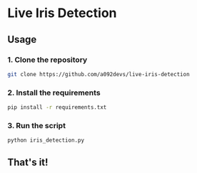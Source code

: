 # Live Iris Detection

## Usage

### 1. Clone the repository
```bash
git clone https://github.com/a092devs/live-iris-detection
```

### 2. Install the requirements
```bash
pip install -r requirements.txt
```

### 3. Run the script
```bash
python iris_detection.py
```

## That's it!